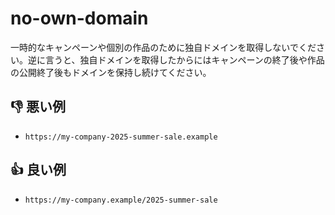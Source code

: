 # no-own-domain

一時的なキャンペーンや個別の作品のために独自ドメインを取得しないでください。逆に言うと、独自ドメインを取得したからにはキャンペーンの終了後や作品の公開終了後もドメインを保持し続けてください。

## :thumbsdown: 悪い例

- `https://my-company-2025-summer-sale.example`

## :thumbsup: 良い例

- `https://my-company.example/2025-summer-sale`
